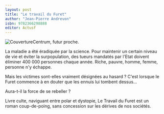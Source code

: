 ```yaml
---
layout: post
title: "Le travail du Furet"
author: "Jean-Pierre Andrevon"
isbn: 9782366298888
editor: Actusf
---
```


![Couverture](/img/9782366298888.jpg)Centrum, futur proche.

La maladie a été éradiquée par la science. Pour maintenir un certain niveau de vie et éviter la surpopulation, des tueurs mandatés par l'Etat doivent éliminer 400 000 personnes chaque année. Riche, pauvre, homme, femme, personne n'y échappe.

Mais les victimes sont-elles vraiment désignées au hasard ? C'est lorsque le Furet commence à en douter que les ennuis lui tombent dessus...

Aura-t-il la force de se rebeller ?

Livre culte, naviguant entre polar et dystopie, Le Travail du Furet est un roman coup-de-poing, sans concession sur les dérives de nos sociétés. 